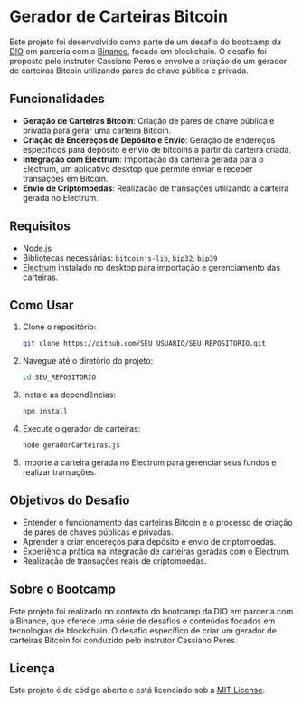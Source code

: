 # Gerador de Carteiras Bitcoin

Este projeto foi desenvolvido como parte de um desafio do bootcamp da [DIO](https://www.dio.me/) em parceria com a [Binance](https://www.binance.com/), focado em blockchain. O desafio foi proposto pelo instrutor Cassiano Peres e envolve a criação de um gerador de carteiras Bitcoin utilizando pares de chave pública e privada.

## Funcionalidades

- **Geração de Carteiras Bitcoin**: Criação de pares de chave pública e privada para gerar uma carteira Bitcoin.
- **Criação de Endereços de Depósito e Envio**: Geração de endereços específicos para depósito e envio de bitcoins a partir da carteira criada.
- **Integração com Electrum**: Importação da carteira gerada para o Electrum, um aplicativo desktop que permite enviar e receber transações em Bitcoin.
- **Envio de Criptomoedas**: Realização de transações utilizando a carteira gerada no Electrum.

## Requisitos

- Node.js 
- Bibliotecas necessárias: `bitcoinjs-lib`, `bip32`, `bip39`
- [Electrum](https://electrum.org/) instalado no desktop para importação e gerenciamento das carteiras.

## Como Usar

1. Clone o repositório:
    ```bash
    git clone https://github.com/SEU_USUARIO/SEU_REPOSITORIO.git
    ```
   
2. Navegue até o diretório do projeto:
    ```bash
    cd SEU_REPOSITORIO
    ```
   
3. Instale as dependências:
    ```bash
    npm install
    ```

4. Execute o gerador de carteiras:
    ```bash
    node geradorCarteiras.js
    ```

5. Importe a carteira gerada no Electrum para gerenciar seus fundos e realizar transações.

## Objetivos do Desafio

- Entender o funcionamento das carteiras Bitcoin e o processo de criação de pares de chaves públicas e privadas.
- Aprender a criar endereços para depósito e envio de criptomoedas.
- Experiência prática na integração de carteiras geradas com o Electrum.
- Realização de transações reais de criptomoedas.

## Sobre o Bootcamp

Este projeto foi realizado no contexto do bootcamp da DIO em parceria com a Binance, que oferece uma série de desafios e conteúdos focados em tecnologias de blockchain. O desafio específico de criar um gerador de carteiras Bitcoin foi conduzido pelo instrutor Cassiano Peres.

## Licença

Este projeto é de código aberto e está licenciado sob a [MIT License](LICENSE).
